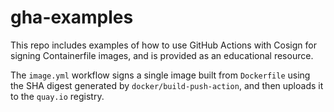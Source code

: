 # gha-examples

This repo includes examples of how to use GitHub Actions with Cosign for signing Containerfile images, and is provided as an educational resource.

The `image.yml` workflow signs a single image built from `Dockerfile` using the SHA digest generated by `docker/build-push-action`, and then uploads it to the `quay.io` registry.




